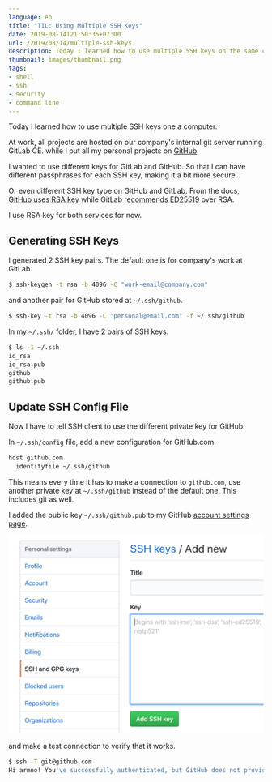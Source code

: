 ```yaml
---
language: en
title: "TIL: Using Multiple SSH Keys"
date: 2019-08-14T21:50:35+07:00
url: /2019/08/14/multiple-ssh-keys
description: Today I learned how to use multiple SSH keys on the same computer
thumbnail: images/thumbnail.png
tags:
- shell
- ssh
- security
- command line
---
```


Today I learned how to use multiple SSH keys one a computer.

At work, all projects are hosted on our company's internal git server running GitLab CE.
while I put all my personal projects on [GitHub](https://github.com/armno).

I wanted to use different keys for GitLab and GitHub.
So that I can have different passphrases for each SSH key, making it a bit more secure.

Or even different SSH key type on GitHub and GitLab. From the docs, [GitHub uses RSA key](https://help.github.com/en/articles/generating-a-new-ssh-key-and-adding-it-to-the-ssh-agent) while GitLab [recommends ED25519](https://docs.gitlab.com/ee/ssh/README.html#types-of-ssh-keys-and-which-to-choose) over RSA.

I use RSA key for both services for now.

## Generating SSH Keys

I generated 2 SSH key pairs. The default one is for company's work at GitLab.

```sh
$ ssh-keygen -t rsa -b 4096 -C "work-email@company.com"
```

and another pair for GitHub stored at `~/.ssh/github`.

```sh
$ ssh-key -t rsa -b 4096 -C "personal@email.com" -f ~/.ssh/github
```

In my `~/.ssh/` folder, I have 2 pairs of SSH keys.

```sh
$ ls -1 ~/.ssh
id_rsa
id_rsa.pub
github
github.pub
```

## Update SSH Config File

Now I have to tell SSH client to use the different private key for GitHub.

In `~/.ssh/config` file, add a new configuration for GitHub.com:

```sh
host github.com
  identityfile ~/.ssh/github
```

This means every time it has to make a connection to `github.com`,
use another private key at `~/.ssh/github` instead of the default one.
This includes git as well.

I added the public key `~/.ssh/github.pub` to my GitHub [account settings page](https://github.com/settings/ssh/new).

![Adding a new SSH Key in GitHub](images/github-settings.png)

and make a test connection to verify that it works.

```sh
$ ssh -T git@github.com
Hi armno! You've successfully authenticated, but GitHub does not provide shell access.
```
